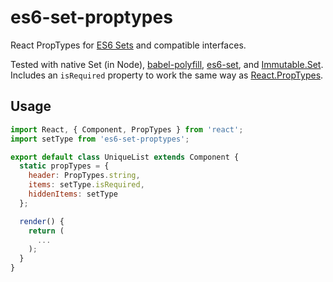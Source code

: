 # es6-set-proptypes

React PropTypes for [ES6 Sets](https://developer.mozilla.org/en-US/docs/Web/JavaScript/Reference/Global_Objects/Set) and compatible interfaces.

Tested with native Set (in Node), [babel-polyfill](https://babeljs.io/docs/usage/polyfill/), [es6-set](https://github.com/medikoo/es6-set), and [Immutable.Set](https://facebook.github.io/immutable-js/docs/#/Set). Includes an `isRequired` property to work the same way as [React.PropTypes](https://facebook.github.io/react/docs/reusable-components.html#prop-validation).

## Usage

```js
import React, { Component, PropTypes } from 'react';
import setType from 'es6-set-proptypes';

export default class UniqueList extends Component {
  static propTypes = {
    header: PropTypes.string,
    items: setType.isRequired,
    hiddenItems: setType
  };

  render() {
    return (
      ...
    );
  }
}
```

